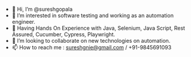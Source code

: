 - 👋 Hi, I’m @sureshgopala 
- 👀 I’m interested in software testing and working as an automation engineer.
- 🌱 Having Hands On Experience with Java, Selenium, Java Script, Rest Assured, Cucumber, Cypress, Playwright. 
- 💞️ I’m looking to collaborate on new technologies on automation.
- 📫 How to reach me : sureshgnie@gmail.com / +91-9845691093

<!---
sureshgopala/sureshgopala is a ✨ special ✨ repository because its `README.md` (this file) appears on your GitHub profile.
You can click the Preview link to take a look at your changes.
--->
